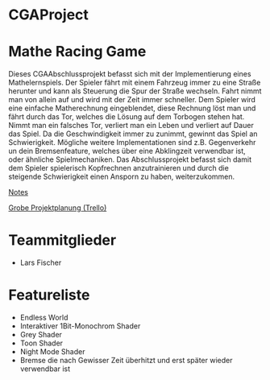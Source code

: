 # CGAProject

# Mathe Racing Game
Dieses CGAAbschlussprojekt befasst sich mit der Implementierung eines Mathelernspiels. Der Spieler fährt mit einem Fahrzeug immer zu eine Straße herunter und kann als Steuerung die Spur der Straße wechseln. Fahrt nimmt man von allein auf und wird mit der Zeit immer schneller. Dem Spieler wird eine einfache Matherechnung eingeblendet, diese Rechnung löst man und fährt durch das Tor, welches die Lösung auf dem Torbogen stehen hat. Nimmt man ein falsches Tor, verliert man ein Leben und verliert auf Dauer das Spiel. Da die Geschwindigkeit immer zu zunimmt, gewinnt das Spiel an Schwierigkeit. Mögliche weitere Implementationen sind z.B. Gegenverkehr un dein Bremsenfeature, welches über eine Abklingzeit verwendbar ist, oder ähnliche Spielmechaniken. Das Abschlussprojekt befasst sich damit dem Spieler spielerisch Kopfrechnen anzutrainieren und durch die steigende Schwierigkeit einen Ansporn zu haben, weiterzukommen.

 [Notes](https://github.com/LarsFischer97/CGAProject/wiki)
 
 [Grobe Projektplanung (Trello)](https://trello.com/b/7UkmTYPH/cga-game)

# Teammitglieder
- Lars Fischer

# Featureliste 
- Endless World
- Interaktiver 1Bit-Monochrom Shader
- Grey Shader
- Toon Shader
- Night Mode Shader
- Bremse die nach Gewisser Zeit überhitzt und erst später wieder verwendbar ist
